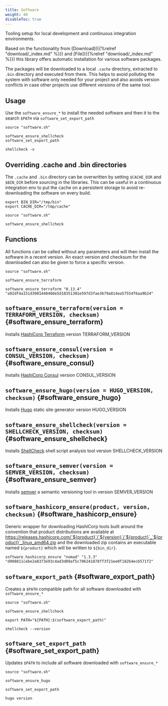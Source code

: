 ```yaml
---
title: Software
weight: 40
disableToc: true
---
```


Tooling setup for local development and continuous integration environments.

Based on the functionality from [Download]({{%relref "download/_index.md" %}}) and [File]({{%relref "download/_index.md" %}}) this library offers automatic installation for various software packages.

The packages will be downloaded to a local `.cache` directory, extracted to `.bin` directory and executed from there. This helps to avoid polluting the system with software only needed for your project and also avoids version conflicts in case other projects use different versions of the same tool.

## Usage

Use the `software_ensure_*` to install the needed software and then it to the search `$PATH` via `software_set_export_path`

```shell
source "software.sh"

software_ensure_shellcheck
software_set_export_path

shellcheck -v
```

## Overriding .cache and .bin directories

The `.cache` and `.bin` directory can be overwritten by setting `$CACHE_DIR` and `$BIN_DIR` before sourcing in the libraries. This can be useful in a continuous integration env to put the cache on a persistent storage to avoid re-downloading the software on every build.

```shell
export BIN_DIR="/tmp/bin"
export CACHE_DIR="/tmp/cache"

source "software.sh"

software_ensure_shellcheck
```

## Functions

All functions can be called without any parameters and will then install the software in a recent version. An exact version and checksum for the downloaded can also be given to force a specific version.

```shell
source "software.sh"

software_ensure_terraform

software_ensure_terraform "0.13.4" "a92df4a151d390144040de5d18351301e597d3fae3679a814ea57554f6aa9b24"
```

## `software_ensure_terraform(version = TERRAFORM_VERSION, checksum)` {#software_ensure_terraform}
Installs [HashiCorp Terraform](https://www.terraform.io/) version TERRAFORM_VERSION

## `software_ensure_consul(version = CONSUL_VERSION, checksum)` {#software_ensure_consul}
Installs [HashiCorp Consul](https://www.consul.io/) version CONSUL_VERSION

## `software_ensure_hugo(version = HUGO_VERSION, checksum)` {#software_ensure_hugo}
Installs [Hugo](https://gohugo.io/) static site generator version HUGO_VERSION

## `software_ensure_shellcheck(version = SHELLCHECK_VERSION, checksum)` {#software_ensure_shellcheck}
Installs [ShellCheck](https://www.shellcheck.net/) shell script analysis tool version SHELLCHECK_VERSION

## `software_ensure_semver(version = SEMVER_VERSION, checksum)`  {#software_ensure_semver}
Installs [semver](https://github.com/maykonlf/semver-cli) a semantic versioning tool in version SEMVER_VERSION


## `software_hashicorp_ensure(product, version, checksum)` {#software_hashicorp_ensure}
Generic wrapper for downloading HashiCorp tools built around the convention that product distributions are available at https://releases.hashicorp.com/`${product}`/`${version}`/`${product}`_`${product}`_linux_amd64.zip and the downloaded
zip contains an executable named `${product}` which will be written to `${bin_dir}`.

```shell
software_hashicorp_ensure "nomad" "1.3.3" "d908811cebe2a8373e93c4ad3d09af5c706241878ff3f21ee0f182b4ecb571f2"
```

## `software_export_path` {#software_export_path}
Creates a `$PATH` compatible path for all software downloaded with `software_ensure_*`

```shell
source "software.sh"

software_ensure_shellcheck

export PATH="${PATH}:$(software_export_path)"

shellcheck --version
```

## `software_set_export_path` {#software_set_export_path}
Updates `$PATH` to include all software downloaded with `software_ensure_*`

```shell
source "software.sh"

software_ensure_hugo

software_set_export_path

hugo version
```
